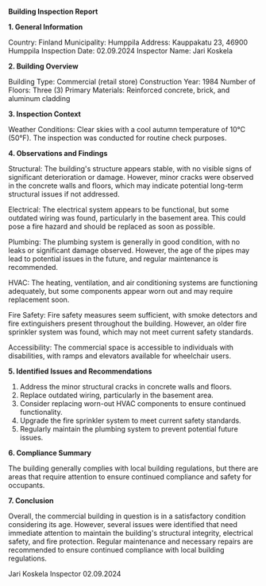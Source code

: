  **Building Inspection Report**

**1. General Information**

Country: Finland
Municipality: Humppila
Address: Kauppakatu 23, 46900 Humppila
Inspection Date: 02.09.2024
Inspector Name: Jari Koskela

**2. Building Overview**

Building Type: Commercial (retail store)
Construction Year: 1984
Number of Floors: Three (3)
Primary Materials: Reinforced concrete, brick, and aluminum cladding

**3. Inspection Context**

Weather Conditions: Clear skies with a cool autumn temperature of 10°C (50°F). The inspection was conducted for routine check purposes.

**4. Observations and Findings**

Structural: The building's structure appears stable, with no visible signs of significant deterioration or damage. However, minor cracks were observed in the concrete walls and floors, which may indicate potential long-term structural issues if not addressed.

Electrical: The electrical system appears to be functional, but some outdated wiring was found, particularly in the basement area. This could pose a fire hazard and should be replaced as soon as possible.

Plumbing: The plumbing system is generally in good condition, with no leaks or significant damage observed. However, the age of the pipes may lead to potential issues in the future, and regular maintenance is recommended.

HVAC: The heating, ventilation, and air conditioning systems are functioning adequately, but some components appear worn out and may require replacement soon.

Fire Safety: Fire safety measures seem sufficient, with smoke detectors and fire extinguishers present throughout the building. However, an older fire sprinkler system was found, which may not meet current safety standards.

Accessibility: The commercial space is accessible to individuals with disabilities, with ramps and elevators available for wheelchair users.

**5. Identified Issues and Recommendations**

1. Address the minor structural cracks in concrete walls and floors.
2. Replace outdated wiring, particularly in the basement area.
3. Consider replacing worn-out HVAC components to ensure continued functionality.
4. Upgrade the fire sprinkler system to meet current safety standards.
5. Regularly maintain the plumbing system to prevent potential future issues.

**6. Compliance Summary**

The building generally complies with local building regulations, but there are areas that require attention to ensure continued compliance and safety for occupants.

**7. Conclusion**

Overall, the commercial building in question is in a satisfactory condition considering its age. However, several issues were identified that need immediate attention to maintain the building's structural integrity, electrical safety, and fire protection. Regular maintenance and necessary repairs are recommended to ensure continued compliance with local building regulations.

Jari Koskela
Inspector
02.09.2024